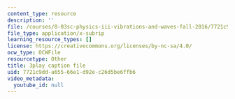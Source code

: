 ```yaml
---
content_type: resource
description: ''
file: /courses/8-03sc-physics-iii-vibrations-and-waves-fall-2016/7721c9dda65566e1d92ec26d5be6ffb6_RhIh1zw0-BM.srt
file_type: application/x-subrip
learning_resource_types: []
license: https://creativecommons.org/licenses/by-nc-sa/4.0/
ocw_type: OCWFile
resourcetype: Other
title: 3play caption file
uid: 7721c9dd-a655-66e1-d92e-c26d5be6ffb6
video_metadata:
  youtube_id: null
---
```

